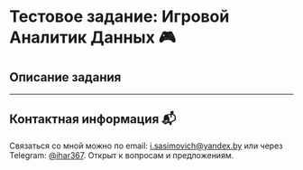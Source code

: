# Тестовое задание: Игровой Аналитик Данных 🎮

## Описание задания 

---


## Контактная информация 📬
Связаться со мной можно по email: i.sasimovich@yandex.by или через Telegram: [@ihar367](http://t.me/ihar367).
Открыт к вопросам и предложениям.
